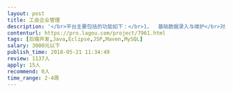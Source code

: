 ```yaml
---                
layout: post       
title: 工会企业管理           
description: '</br>平台主要包括的功能如下：</br>1，	基础数据录入与维护</br>对企业信息进行添加、修改、删除操作。</br>企业信息包括企业名称、企业性质、法人代表、企业地址、联系方式、职工人数、职工包含男女职工人数、是否建会、建会时间、是否换届、获得的荣誉、注销时间、工会主席/副主席/委员/主要联系人的姓名、联系方式、行政职务。</br></br>2，	查询过滤</br>对已录入的企业与工会信息，实现可按照建会时间、归属地、企业性质、已注销工会、注销时间、企业名称、电话号码、任命、荣誉、换届年份查找过滤企业信息。效果图如下：</br>3，	统计分析</br>系统通过对企业数据进行分析统计，从企业的不同角度进行分析，并以饼状图、柱形图、表格等多种形式呈现，为工会管理掌握信息提供依据。</br>如：按企业性质划分统计企业个数、职工人数；</br> </br>    按归属地划分统计企业个数、职工人数；</br> </br> </br>    按建会时间划分统计企业个数</br> </br>4，	用户管理与数据权限</br>用户分普通用户、管理员。管理员可以后台增加、修改、删除普通用户。</br>通过用户名和密码登录系统，不同的用户权限可以访问不同的系统数据。例如管理员可以查看所有的数据，而某乡镇只能查看自己乡镇的企业信息。</br>'     
contenturl: https://pro.lagou.com/project/7961.html      
tags: [后端开发,Java,Eclipse,JSP,Maven,MySQL]            
salary: 3000元以下          
publish_time: 2018-05-21 11:34:49         
review: 1137人                   
apply: 15人                   
recommend: 0人                   
time_range: 2-4周              
---                 
```

